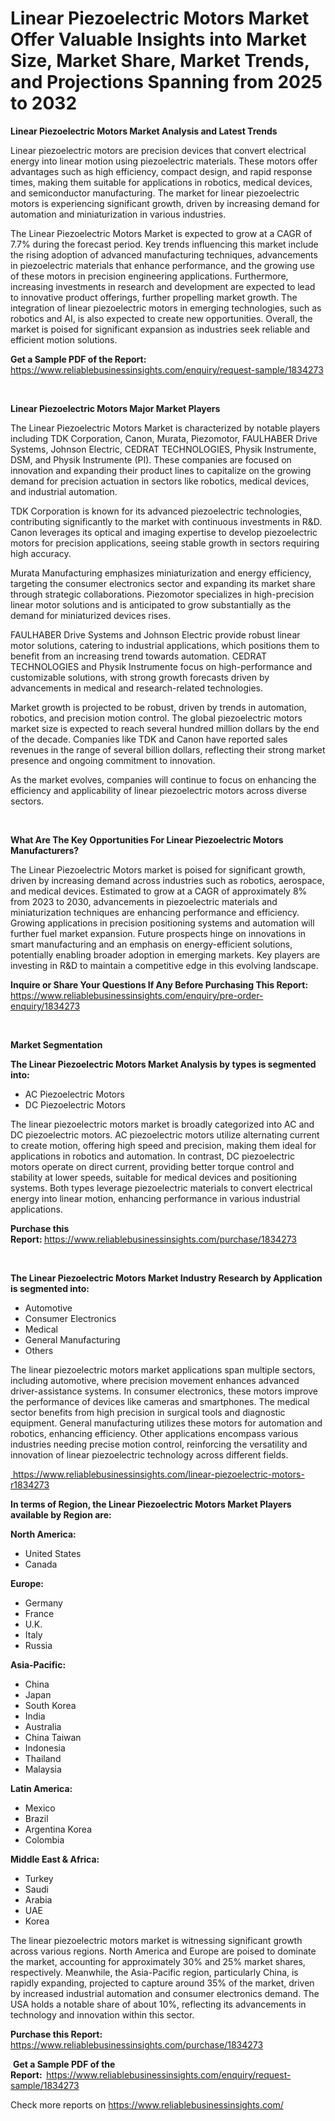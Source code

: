 <p><h1>Linear Piezoelectric Motors Market Offer Valuable Insights into Market Size, Market Share, Market Trends, and Projections Spanning from 2025 to 2032</h1></p><p><strong>Linear Piezoelectric Motors Market Analysis and Latest Trends</strong></p>
<p><p>Linear piezoelectric motors are precision devices that convert electrical energy into linear motion using piezoelectric materials. These motors offer advantages such as high efficiency, compact design, and rapid response times, making them suitable for applications in robotics, medical devices, and semiconductor manufacturing. The market for linear piezoelectric motors is experiencing significant growth, driven by increasing demand for automation and miniaturization in various industries.</p><p>The Linear Piezoelectric Motors Market is expected to grow at a CAGR of 7.7% during the forecast period. Key trends influencing this market include the rising adoption of advanced manufacturing techniques, advancements in piezoelectric materials that enhance performance, and the growing use of these motors in precision engineering applications. Furthermore, increasing investments in research and development are expected to lead to innovative product offerings, further propelling market growth. The integration of linear piezoelectric motors in emerging technologies, such as robotics and AI, is also expected to create new opportunities. Overall, the market is poised for significant expansion as industries seek reliable and efficient motion solutions.</p></p>
<p><strong>Get a Sample PDF of the Report:&nbsp;</strong> <a href="https://www.reliablebusinessinsights.com/enquiry/request-sample/1834273?utm_campaign=100&utm_medium=2&utm_source=Github&utm_content=ia&utm_term=28022025&utm_id=linear-piezoelectric-motors">https://www.reliablebusinessinsights.com/enquiry/request-sample/1834273</a></p>
<p>&nbsp;</p>
<p><strong>Linear Piezoelectric Motors Major Market Players</strong></p>
<p><p>The Linear Piezoelectric Motors Market is characterized by notable players including TDK Corporation, Canon, Murata, Piezomotor, FAULHABER Drive Systems, Johnson Electric, CEDRAT TECHNOLOGIES, Physik Instrumente, DSM, and Physik Instrumente (PI). These companies are focused on innovation and expanding their product lines to capitalize on the growing demand for precision actuation in sectors like robotics, medical devices, and industrial automation.</p><p>TDK Corporation is known for its advanced piezoelectric technologies, contributing significantly to the market with continuous investments in R&D. Canon leverages its optical and imaging expertise to develop piezoelectric motors for precision applications, seeing stable growth in sectors requiring high accuracy.</p><p>Murata Manufacturing emphasizes miniaturization and energy efficiency, targeting the consumer electronics sector and expanding its market share through strategic collaborations. Piezomotor specializes in high-precision linear motor solutions and is anticipated to grow substantially as the demand for miniaturized devices rises.</p><p>FAULHABER Drive Systems and Johnson Electric provide robust linear motor solutions, catering to industrial applications, which positions them to benefit from an increasing trend towards automation. CEDRAT TECHNOLOGIES and Physik Instrumente focus on high-performance and customizable solutions, with strong growth forecasts driven by advancements in medical and research-related technologies.</p><p>Market growth is projected to be robust, driven by trends in automation, robotics, and precision motion control. The global piezoelectric motors market size is expected to reach several hundred million dollars by the end of the decade. Companies like TDK and Canon have reported sales revenues in the range of several billion dollars, reflecting their strong market presence and ongoing commitment to innovation.</p><p>As the market evolves, companies will continue to focus on enhancing the efficiency and applicability of linear piezoelectric motors across diverse sectors.</p></p>
<p>&nbsp;</p>
<p><strong>What Are The Key Opportunities For Linear Piezoelectric Motors Manufacturers?</strong></p>
<p><p>The Linear Piezoelectric Motors market is poised for significant growth, driven by increasing demand across industries such as robotics, aerospace, and medical devices. Estimated to grow at a CAGR of approximately 8% from 2023 to 2030, advancements in piezoelectric materials and miniaturization techniques are enhancing performance and efficiency. Growing applications in precision positioning systems and automation will further fuel market expansion. Future prospects hinge on innovations in smart manufacturing and an emphasis on energy-efficient solutions, potentially enabling broader adoption in emerging markets. Key players are investing in R&D to maintain a competitive edge in this evolving landscape.</p></p>
<p><strong>Inquire or Share Your Questions If Any Before Purchasing This Report:</strong> <a href="https://www.reliablebusinessinsights.com/enquiry/pre-order-enquiry/1834273?utm_campaign=100&utm_medium=2&utm_source=Github&utm_content=ia&utm_term=28022025&utm_id=linear-piezoelectric-motors">https://www.reliablebusinessinsights.com/enquiry/pre-order-enquiry/1834273</a></p>
<p>&nbsp;</p>
<p><strong>Market Segmentation</strong></p>
<p><strong>The Linear Piezoelectric Motors Market Analysis by types is segmented into:</strong></p>
<p><ul><li>AC Piezoelectric Motors</li><li>DC Piezoelectric Motors</li></ul></p>
<p><p>The linear piezoelectric motors market is broadly categorized into AC and DC piezoelectric motors. AC piezoelectric motors utilize alternating current to create motion, offering high speed and precision, making them ideal for applications in robotics and automation. In contrast, DC piezoelectric motors operate on direct current, providing better torque control and stability at lower speeds, suitable for medical devices and positioning systems. Both types leverage piezoelectric materials to convert electrical energy into linear motion, enhancing performance in various industrial applications.</p></p>
<p><strong>Purchase this Report:&nbsp;</strong><a href="https://www.reliablebusinessinsights.com/purchase/1834273?utm_campaign=100&utm_medium=2&utm_source=Github&utm_content=ia&utm_term=28022025&utm_id=linear-piezoelectric-motors">https://www.reliablebusinessinsights.com/purchase/1834273</a></p>
<p>&nbsp;</p>
<p><strong>The Linear Piezoelectric Motors Market Industry Research by Application is segmented into:</strong></p>
<p><ul><li>Automotive</li><li>Consumer Electronics</li><li>Medical</li><li>General Manufacturing</li><li>Others</li></ul></p>
<p><p>The linear piezoelectric motors market applications span multiple sectors, including automotive, where precision movement enhances advanced driver-assistance systems. In consumer electronics, these motors improve the performance of devices like cameras and smartphones. The medical sector benefits from high precision in surgical tools and diagnostic equipment. General manufacturing utilizes these motors for automation and robotics, enhancing efficiency. Other applications encompass various industries needing precise motion control, reinforcing the versatility and innovation of linear piezoelectric technology across different fields.</p></p>
<p><a href="https://www.reliablebusinessinsights.com/linear-piezoelectric-motors-r1834273?utm_campaign=100&utm_medium=2&utm_source=Github&utm_content=ia&utm_term=28022025&utm_id=linear-piezoelectric-motors">&nbsp;https://www.reliablebusinessinsights.com/linear-piezoelectric-motors-r1834273</a></p>
<p><strong>In terms of Region, the Linear Piezoelectric Motors Market Players available by Region are:</strong></p>
<p>
    <p> <strong> North America: </strong>
        <ul>
            <li>United States</li>
            <li>Canada</li>
        </ul>
        </p> 
    <p> <strong> Europe: </strong>
        <ul>
            <li>Germany</li>
            <li>France</li>
            <li>U.K.</li>
            <li>Italy</li>
            <li>Russia</li>
        </ul>
        </p> 
    <p> <strong> Asia-Pacific: </strong>
        <ul>
            <li>China</li>
            <li>Japan</li>
            <li>South Korea</li>
            <li>India</li>
            <li>Australia</li>
            <li>China Taiwan</li>
            <li>Indonesia</li>
            <li>Thailand</li>
            <li>Malaysia</li>
        </ul>
        </p> 
    <p> <strong> Latin America: </strong>
        <ul>
            <li>Mexico</li>
            <li>Brazil</li>
            <li>Argentina Korea</li>
            <li>Colombia</li>
        </ul>
        </p> 
    <p> <strong> Middle East & Africa: </strong>
        <ul>
            <li>Turkey</li>
            <li>Saudi</li>
            <li>Arabia</li>
            <li>UAE</li>
            <li>Korea</li>
        </ul>
    </p>
    </p>
<p><p>The linear piezoelectric motors market is witnessing significant growth across various regions. North America and Europe are poised to dominate the market, accounting for approximately 30% and 25% market shares, respectively. Meanwhile, the Asia-Pacific region, particularly China, is rapidly expanding, projected to capture around 35% of the market, driven by increased industrial automation and consumer electronics demand. The USA holds a notable share of about 10%, reflecting its advancements in technology and innovation within this sector.</p></p>
<p><strong>Purchase this Report: </strong><a href="https://www.reliablebusinessinsights.com/purchase/1834273?utm_campaign=100&utm_medium=2&utm_source=Github&utm_content=ia&utm_term=28022025&utm_id=linear-piezoelectric-motors">https://www.reliablebusinessinsights.com/purchase/1834273</a></p>
<p>&nbsp;<strong>Get a Sample PDF of the Report:&nbsp;&nbsp;</strong><a href="https://www.reliablebusinessinsights.com/enquiry/request-sample/1834273?utm_campaign=100&utm_medium=2&utm_source=Github&utm_content=ia&utm_term=28022025&utm_id=linear-piezoelectric-motors">https://www.reliablebusinessinsights.com/enquiry/request-sample/1834273</a></p>
<p><strong></strong></p>
<p>Check more reports on <a href="https://www.reliablebusinessinsights.com/?utm_campaign=100&utm_medium=2&utm_source=Github&utm_content=ia&utm_term=28022025&utm_id=linear-piezoelectric-motors">https://www.reliablebusinessinsights.com/</a></p>